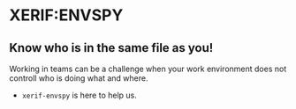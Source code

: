 # XERIF:ENVSPY
## Know who is in the same file as you!

Working in teams can be a challenge when your work environment does not controll who is doing what and where.

* `xerif-envspy` is here to help us.


